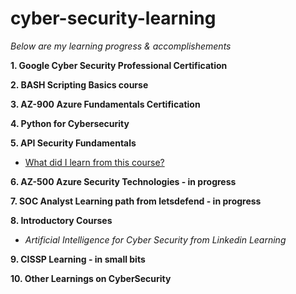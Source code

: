 # cyber-security-learning

*Below are my learning progress & accomplishements*

**1. Google Cyber Security Professional Certification**


**2. BASH Scripting Basics course**


**3. AZ-900 Azure Fundamentals Certification**


**4. Python for Cybersecurity**


**5. API Security Fundamentals**
-  [What did I learn from this course?](https://github.com/ssamarasam/cyber-security-learning/blob/9cdc2ec28feda2e387072f0149add26cbbe1defa/API%20Security%20Fundamentals%20Course.md)

**6. AZ-500 Azure Security Technologies - in progress**


**7. SOC Analyst Learning path from letsdefend - in progress**

**8. Introductory Courses**
- *Artificial Intelligence for Cyber Security from Linkedin Learning*

**9. CISSP Learning - in small bits**

**10. Other Learnings on CyberSecurity**


